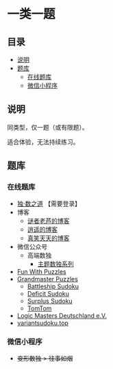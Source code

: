 # 一类一题
<!-- START doctoc generated TOC please keep comment here to allow auto update -->
<!-- DON'T EDIT THIS SECTION, INSTEAD RE-RUN doctoc TO UPDATE -->
## 目录

- [说明](#%E8%AF%B4%E6%98%8E)
- [题库](#%E9%A2%98%E5%BA%93)
  - [在线题库](#%E5%9C%A8%E7%BA%BF%E9%A2%98%E5%BA%93)
  - [微信小程序](#%E5%BE%AE%E4%BF%A1%E5%B0%8F%E7%A8%8B%E5%BA%8F)

<!-- END doctoc generated TOC please keep comment here to allow auto update -->

## 说明

同类型，仅一题（或有限题）。

适合体验，无法持续练习。

## 题库

### 在线题库

- [独·数之道](http://www.sudokufans.org.cn/pk7a/) 【需要登录】
- 博客
  - [谜者老芦的博客](http://blog.sina.com.cn/s/articlelist_1752936301_0_1.html)
  - [逍遥的博客](http://blog.sina.com.cn/iae3ng)
  - [真笑天天的博客](http://blog.sina.com.cn/zhenxiaott)
- 微信公众号
  - 高端数独
    - [主题数独系列](https://mp.weixin.qq.com/s/VbLs9NZiHXSv_QKpcM2TYw)
- [Fun With Puzzles](https://www.funwithpuzzles.com/2017/02/sudoku-variations-index-page.html)
- [Grandmaster Puzzles](https://www.gmpuzzles.com/blog/)
  - [Battleship Sudoku](https://www.gmpuzzles.com/blog/category/sudoku/)
  - [Deficit Sudoku](https://www.gmpuzzles.com/blog/category/sudoku/deficitsurplus-sudoku/)
  - [Surplus Sudoku](https://www.gmpuzzles.com/blog/category/sudoku/deficitsurplus-sudoku/)
  - [TomTom](https://www.gmpuzzles.com/blog/category/numberplacement/tomtom/)
- [Logic Masters Deutschland e.V.](https://logic-masters.de/Raetselportal/Suche/erweitert.php?tag_id=1001)
- [variantsudoku.top](http://variantsudoku.top/puzzles)

### 微信小程序

- ~~变形数独 > 往事如烟~~
